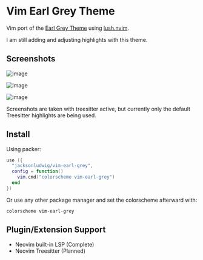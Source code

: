 # Vim Earl Grey Theme

Vim port of the [Earl Grey Theme](https://github.com/earl-grey-theme/earl-grey) using [lush.nvim](https://github.com/rktjmp/lush.nvim).

I am still adding and adjusting highlights with this theme.

## Screenshots

![image](https://user-images.githubusercontent.com/42984254/135736397-3f8dfadd-ea79-4168-8091-ecb68d58f741.png)

![image](https://user-images.githubusercontent.com/42984254/135736418-8ca6a1be-1ed3-46cd-b268-2fe5fc5874e6.png)

![image](https://user-images.githubusercontent.com/42984254/135736440-e53f0d8c-199e-4cbc-8d93-3047419d5a20.png)

Screenshots are taken with treesitter active, but currently only the default Treesitter highlights are being used.

## Install

Using packer:

```lua
use ({
  "jacksonludwig/vim-earl-grey",
  config = function()
    vim.cmd("colorscheme vim-earl-grey")
  end
})
```

Or use any other package manager and set the colorscheme afterward with:

```vim
colorscheme vim-earl-grey
```

## Plugin/Extension Support

- Neovim built-in LSP (Complete)
- Neovim Treesitter (Planned)
